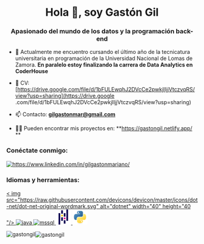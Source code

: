 <h1 align="center">Hola 👋, soy Gastón Gil</h1>
<h3 align="center">Apasionado del mundo de los datos y la programación back-end</h3>

- 🌱 Actualmente me encuentro cursando el último año de la tecnicatura universitaria en programación de la Universidad Nacional de Lomas de Zamora. **En paralelo estoy finalizando la carrera de Data Analytics en CoderHouse**

- 📄 CV: [https://drive.google.com/file/d/1bFULEwqhJ2DVcCe2pwkjlIjjVtczvqRS/view?usp=sharing](https://drive.google .com/file/d/1bFULEwqhJ2DVcCe2pwkjlIjjVtczvqRS/view?usp=sharing)

- 📫 Contacto: **gilgastonmar@gmail.com**

- 👨‍💻 Pueden encontrar mis proyectos en: **https://gastongil.netlify.app/ **

<h3 align="left">Conéctate conmigo:</h3>
<p align="left">
<a href="https://linkedin.com/in/https://www.linkedin.com /in/gilgastonmariano/" target="blank"><img align="center" src="https://raw.githubusercontent.com/rahuldkjain/github-profile-readme-generator/master/src/images/icons/ Social/linked-in-alt.svg" alt="https://www.linkedin.com/in/gilgastonmariano/" height="30" width="40" /></a>
</p>

<h3 align="left">Idiomas y herramientas:</h3>
<p align="left"> <a href="https://dotnet.microsoft.com/" target="_blank" rel="noreferrer"> < img src="https://raw.githubusercontent.com/devicons/devicon/master/icons/dot-net/dot-net-original-wordmark.svg" alt="dotnet" width="40" height="40 "/> </a> <a href="https://www.java.com" target="_blank" rel="noreferrer"> <img src="https://raw.githubusercontent.com/devicons/ devicon/master/icons/java/java-original.svg" alt="java" width="40" height="40"/> </a> <a href="https://www.microsoft.com/ en-us/sql-server" target="_blank" rel="noreferrer"> <img src="https://www.svgrepo.com/show/303229/microsoft-sql-server-logo.svg" alt= "mssql" width="40" height="40"/> </a> <a href="https://pandas.pydata.org/" target="_blank" rel="noreferrer"> <img src= "https://raw.githubusercontent.com/devicons/devicon/2ae2a900d2f041da66e950e4d48052658d850630/icons/pandas/pandas-original.svg" alt="pandas" width="40" height="40"/> </a> <a href="https://www.python.org" target="_blank" rel="noreferrer"> <img src="https://raw.githubusercontent.com/devicons/devicon/master/icons/python/python-original.svg" alt="python" width="40" height="40"/> </a> </p>

<p><img align= "left" src="https://github-readme-stats.vercel.app/api/top-langs?username=gastongil&show_icons=true&locale=en&layout=compact" alt="gastongil" /></p>

<p>  <img align="center" src="https://github-readme-stats.vercel.app/api?username=gastongil&show_icons=true&locale=en" alt="gastongil" /></p>
